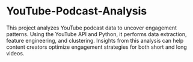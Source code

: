 # YouTube-Podcast-Analysis
This project analyzes YouTube podcast data to uncover engagement patterns. Using the YouTube API and Python, it performs data extraction, feature engineering, and clustering. Insights from this analysis can help content creators optimize engagement strategies for both short and long videos.
